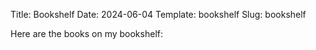 Title: Bookshelf
Date: 2024-06-04
Template: bookshelf
Slug: bookshelf

Here are the books on my bookshelf:
